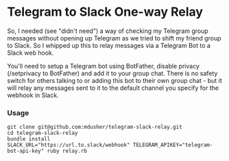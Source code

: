 # Telegram to Slack One-way Relay

So, I needed (see "didn't need") a way of checking my Telegram group messages without opening up Telegram as we tried to shift my friend group to Slack. So I whipped up this to relay messages via a Telegram Bot to a Slack web hook.

You'll need to setup a Telegram bot using BotFather, disable privacy (/setprivacy to BotFather) and add it to your group chat. There is no safety switch for others talking to or adding this bot to their own group chat - but it will relay any messages sent to it to the default channel you specify for the webhook in Slack.

### Usage
```
git clone git@github.com:mdusher/telegram-slack-relay.git
cd telegram-slack-relay
bundle install
SLACK_URL="https://url.to.slack/webhook" TELEGRAM_APIKEY="telegram-bot-api-key" ruby relay.rb
```
